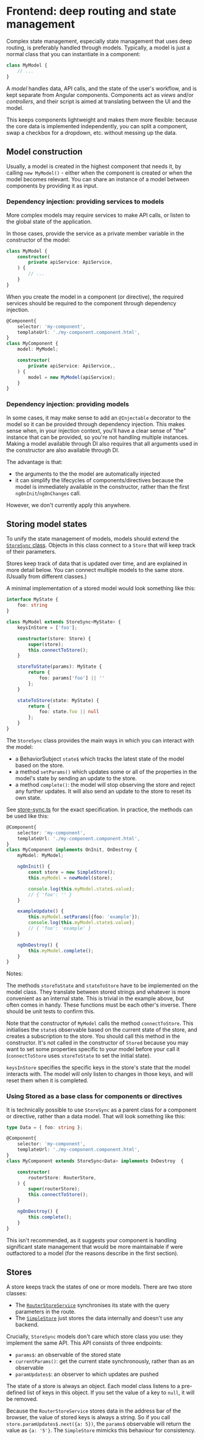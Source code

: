 # Frontend: deep routing and state management

Complex state management, especially state management that uses deep routing, is preferably handled through models. Typically, a model is just a normal class that you can instantiate in a component:

```typescript
class MyModel {
    // ...
}
```

A _model_ handles data, API calls, and the state of the user's workflow, and is kept separate from Angular components. Components act as _views_ and/or _controllers_, and their script is aimed at translating between the UI and the model.

This keeps components lightweight and makes them more flexible: because the core data is implemented independently, you can split a component, swap a checkbox for a dropdown, etc. without messing up the data.

## Model construction

Usually, a model is created in the highest component that needs it, by calling `new MyModel()` - either when the component is created or when the model becomes relevant. You can share an instance of a model between components by providing it as input.

### Dependency injection: providing services to models

More complex models may require services to make API calls, or listen to the global state of the application.

In those cases, provide the service as a private member variable in the constructor of the model:

```typescript
class MyModel {
    constructor(
        private apiService: ApiService,
    ) {
        // ...
    }
}
```

When you create the model in a component (or directive), the required services should be required to the component through dependency injection.

```typescript
@Component{
    selector: 'my-component',
    templateUrl: './my-component.component.html',
}
class MyComponent {
    model: MyModel;

    constructor(
        private apiService: ApiService,,
    ) {
        model = new MyModel(apiService);
    }
}
```

### Dependency injection: providing models

In some cases, it may make sense to add an `@Injectable` decorator to the model so it can be provided through dependency injection. This makes sense when, in your injection context, you'll have a clear sense of "the" instance that can be provided, so you're not handling multiple instances. Making a model available through DI also requires that all arguments used in the constructor are also available through DI.

The advantage is that:
- the arguments to the the model are automatically injected
- it can simplify the lifecycles of components/directives because the model is immediately available in the constructor, rather than the first `ngOnInit`/`ngOnChanges` call.

However, we don't currently apply this anywhere.

## Storing model states

To unify the state management of models, models should extend the [`StoreSync` class](/frontend/src/app/store/store-sync.ts.ts). Objects in this class connect to a `Store` that will keep track of their parameters.

Stores keep track of data that is updated over time, and are explained in more detail below. You can connect multiple models to the same store. (Usually from different classes.)

A minimal implementation of a stored model would look something like this:

```typescript
interface MyState {
    foo: string
}

class MyModel extends StoreSync<MyState> {
    keysInStore = ['foo'];

    constructor(store: Store) {
        super(store);
        this.connectToStore();
    }

    storeToState(params): MyState {
        return {
            foo: params['foo'] || ''
        };
    }

    stateToStore(state: MyState) {
        return {
            foo: state.foo || null
        };
    }
}
```

The `StoreSync` class provides the main ways in which you can interact with the model:
- a BehaviorSubject `state$` which tracks the latest state of the model based on the store.
- a method `setParams()` which updates some or all of the properties in the model's state by sending an update to the store.
- a method `complete()`: the model will stop observing the store and reject any further updates. It will also send an update to the store to reset its own state.

See [store-sync.ts](/frontend/src/app/store/store-sync.ts) for the exact specification. In practice, the methods can be used like this:

```typescript
@Component{
    selector: 'my-component',
    templateUrl: './my-component.component.html',
}
class MyComponent implements OnInit, OnDestroy {
    myModel: MyModel;

    ngOnInit() {
        const store = new SimpleStore();
        this.myModel = newModel(store);

        console.log(this.myModel.state$.value);
        // { 'foo': '' }
    }

    exampleUpdate() {
        this.myModel.setParams({foo: 'example'});
        console.log(this.myModel.state$.value);
        // { 'foo': 'example' }
    }

    ngOnDestroy() {
        this.myModel.complete();
    }
}
```

Notes:

The methods `storeToState` and `stateToStore` have to be implemented on the model class. They translate between stored strings and whatever is more convenient as an internal state. This is trivial in the example above, but often comes in handy. These functions must be each other's inverse. There should be unit tests to confirm this.

Note that the constructor of `MyModel` calls the method `connectToStore`. This initialises the `state$` observable based on the current state of the store, and creates a subscription to the store. You should call this method in the constructor. It's not called in the constructor of `Stored` because you may want to set some properties specific to your model before your call it (`connectToStore` uses `storeToState` to set the initial state).

`keysInStore` specifies the specific keys in the store's state that the model interacts with. The model will only listen to changes in those keys, and will reset them when it is completed.

### Using Stored as a base class for components or directives

It is technically possible to use `StoreSync` as a parent class for a component or directive, rather than a data model. That will look something like this:

```typescript
type Data = { foo: string };

@Component{
    selector: 'my-component',
    templateUrl: './my-component.component.html',
}
class MyComponent extends StoreSync<Data> implements OnDestroy  {

    constructor(
        routerStore: RouterStore,
    ) {
        super(routerStore);
        this.connectToStore();
    }

    ngOnDestroy() {
        this.complete();
    }
}
```

This isn't recommended, as it suggests your component is handling significant state management that would be more maintainable if were outfactored to a model (for the reasons describe in the first section).

## Stores

A store keeps track the states of one or more models. There are two store classes:
- The [`RouterStoreService`](/frontend/src/app/store/router-store.service.ts) synchronises its state with the query parameters in the route.
- The [`SimpleStore`](/frontend/src/app/store/simple-store.ts) just stores the data internally and doesn't use any backend.

Crucially, `StoreSync` models don't care which store class you use: they implement the same API. This API consists of three endpoints:

- `params$`: an observable of the stored state
- `currentParams()`: get the current state synchronously, rather than as an observable
- `paramUpdates$`: an observer to which updates are pushed

The state of a store is always an object. Each model class listens to a pre-defined list of keys in this object. If you set the value of a key to `null`, it will be removed.

Because the `RouterStoreService` stores data in the address bar of the browser, the value of stored keys is always a string. So if you call `store.paramUpdates$.next({a: 5})`, the `params$` observable will return the value as `{a: '5'}`. The `SimpleStore` mimicks this behaviour for consistency.
